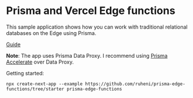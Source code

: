 # Prisma and Vercel Edge functions

This sample application shows how you can work with traditional relational databases on the Edge using Prisma.

[Guide](https://www.prisma.io/blog/database-access-on-the-edge-8F0t1s1BqOJE#demo-database-access-on-the-edge)

**Note**: The app uses Prisma Data Proxy. I recommend using [Prisma Accelerate](https://www.prisma.io/data-platform/accelerate) over Data Proxy.

Getting started:

```
npx create-next-app --example https://github.com/ruheni/prisma-edge-functions/tree/starter prisma-edge-functions
```
